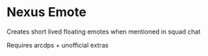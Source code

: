 # Nexus Emote

Creates short lived floating emotes when mentioned in squad chat

Requires arcdps + unofficial extras
